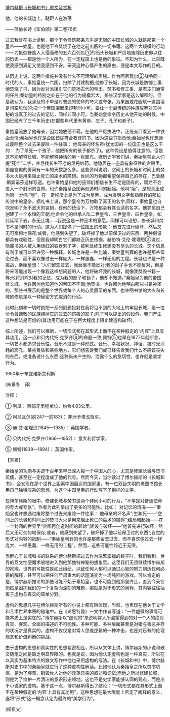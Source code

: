 [博尔赫斯《长城和书》原文及赏析](https://www.vrrw.net/wx/12277.html)

他，他的长城边上，鞑靼人在游荡

——蒲伯长诗《军伯颂》第二卷76页

过去我曾在书上读到，那个下令修筑那条几乎是无限的中国长城的人就是那第一个皇帝——始皇。也是他下令焚烧了在他之前出版的一切书籍。这两个大规模的行动——为抵御野蛮人入侵而修的五六百列瓜①的石头长城和严厉地废除历史即以往的历史——都是他一个人所为，在一定程度上也是他的象征。不知为什么，此举既使我感到满足又使我感到不安。研究这种心情产生的原由，便是本文写作的目的。

从历史上说，这两个措施并没有什么不可理解的奥秘。作为阿尼瓦尔②战争同一时代的人，秦始皇统一六国，扫除了封建割据;他修了长城，因为长城是防御工事;他焚烧了书，因为反对派援引它们赞扬古代的帝王。焚书和修工事，是君主们通常的任务;秦始皇的特别之处在于他的行为规模宏大。某些汉学家是这么解释的。但是我认为，我涉及的不单是对普通的使命的夸大或夸张。为果园或花园筑一道围墙是司空见惯的;把一个帝国围起来却非同小可。要让一个最传统的种族放弃对其神秘的或真正的过去的记忆，同样非同小可。当秦始皇命令历史从他开始的时候，中国已经有了三千年历史(在那些年代里有黄帝、庄子、孔子和老子)。



秦始皇流放了他母亲，因为她放荡不羁。在他的严厉执法中，正统派只看到一种铁面无情;秦始皇也许是企图扫除符合教律的书，因为这些书指责他;秦始皇也许想通过废除整个过去来废除一件往事： 他母亲的坏名声(犹太国的一位国王也是这么干的： 为了杀死一个孩子，他把所有的孩子都杀了)。这种假设是值得注意的。但是这不能解释长城，不能解释神话的另一张面孔。据历史学家们讲，秦始皇禁止人们提“死亡”二字，并寻找长生不老的灵丹妙药。他隐居在一座具有象征性的宫殿里，那座宫殿的房间有一年的天数那么多。这些资料说明，空间上的长城和时间上的焚书大火是用来阻止死亡的巫术的障碍。世间的万物都希望保持自己的存在，巴鲁赫·斯宾诺莎这样写道。也许秦始皇和他的巫师们相信长生不老是固有的，腐烂不会进入一个封闭的世界。也许秦始皇企图再创造时间的起始。他叫“始”，是想真正成为第一;他叫“皇”，在一定程度上是为了成为皇帝，成为发明文字和指南针的那位传说中的皇帝。据礼书上说，那个皇帝为万物取了真正的名字;同样，秦始皇也自吹发明了永不泯灭的铭刻，在他的统治下，万物都会有其合适的名字。他梦见自己创建了一个永恒的王朝;他命令他的继承人叫二世皇帝、三世皇帝、四世皇帝，如此延续下去，永无止境……我说这是一种巫术的意愿。同样可以设想，修长城和焚书不是同时的行动。这为人们提供了一位国王的形象： 他首先进行破坏，然后又无可奈何地保存;或者，他感到失望了，破坏掉了他以前保卫过的东西。两种假设都具有戏剧性，但是我却明白它们都缺乏历史根据。赫伯特·艾伦·翟理思③说过，隐藏书的人被人用烧红的铁器刺了字，被判处终生修建没有尽头的长城。这个信息有利于或可以容许另一种解释。长城也许是一种比喻，秦始皇判罪的也许是那些留恋过去、而不喜欢像过去一样庞大、一样愚蠢、一样无用的工程。长城也许是一种挑战，秦始皇想：“人们留恋过去，我丝毫不能反对;我的刽子手也不能反对，但是将来可能出现一个像我这样想问题的人，他将破坏我的长城，就像我焚毁书籍一样;他将消除对我的记忆，成为我的影子和镜子，他却不知道。”秦始皇为他的帝国修长城，也许因为他知道他的帝国不牢固;他焚书，也许因为他明白那些书是神圣的，那些书展示的是整个世界或每个人的心灵展示的东西。也许图书馆的大火和长城的修筑是以一种秘密方式取消的行动。

此时此刻和一切时刻把一系列阴影投射在我将见不到的大地上的牢固长城，是一位命令最谦敬的民族烧掉它的过去的恺撒的影子;除了可以提出的假设外，我们产生这种想法是可信的(其功用可能在于在巨大程度上阻止建造和破坏)。

综上所述，我们可以推断，一切形式都在其形式上而不在某种假定的“内容”上具有其功用。这一点和贝内代托·克罗齐④的命题一致;佩特⑤也早在1877年就断言，一切艺术都追求音乐性。音乐不过是一种形式。音乐、幸福状况、神话、被时光消耗的面孔、某些黄昏和某些地方，它们想告诉我们或已经告诉我们什么不应该丧失的东西，或准备说什么东西;这种尚未产生的、泄露什么的急切性，也许就是美学行为。

1950年于布宜诺斯艾利斯

(朱景冬　译)

注释：

① 列瓜： 西班牙里程单位，约合4.83公里。

② 阿尼瓦尔(前247—前183)： 非洲卡塔戈将军。

③ 赫·艾·翟理思(1845—1935)： 英国学者。

④ 贝内代托·克罗齐(1866—1952)： 意大利哲学家。

⑤ 佩特(1839—1894)： 英国作家。

【赏析】

秦始皇的功勋与劣迹千百年来早已深入每一个中国人的心，尤其是修建长城与焚书坑儒，甚至在一定程度成了他的代号。然而今天，当你读过了博尔赫斯的《长城和书》，会发现在那个世界上距离中国最远的国家里，有一位双目失明的老图书馆长用自己独特驳杂的思想，为这个中国皇帝的行动写下了别样的文字。

在博尔赫斯的眼中，修建长城与焚书这两个非同小可的行为，“不单是对普通使命的夸大或夸张”。作者为此列举出了更多的可能性。比如： 对记忆的清洗——“秦始皇也许想通过废除整个过去来废除一件往事： 他母亲的坏名声”;生和死——“空间上的长城和时间上的焚书大火是用来阻止死亡的巫术的障碍”;结局和起始——在一个封闭的世界里“企图再创造时间的起始”;建设与破坏——“他首先进行破坏，然后又无可奈何地保存;或者，他感到失望了，破坏掉了他以前保卫过的东西”;自觉的形式对内容的抵制——“秦始皇判罪的也许是那些留恋过去、而不喜欢像过去一样庞大、一样愚蠢、一样无用的工程”。然而，这些可能性趋近于无限。

当醉心于长城和书的联系的博尔赫斯把过去作为浩繁笨拙的镜子时，我们看到，世界的互文性便魔术般地进入到他那独特神秘的想象里。这里我们无须继续博尔赫斯的推理，世界的可能性是如此纷纭，以致任何人都可以通过心智的努力到达任何必要的解释，甚至可以把任何严肃重大的话题演变为一场纯粹的游戏。可以肯定的是，博尔赫斯推论的那些可能不始于秦始皇，也不可能到他那里终止，直到今天它仍然是困扰我们的一个复杂而深刻的难题，那就是对于形式的阐释，其内容往往抽离于虚构与真实的简单分野。

虚构的思想几乎在博尔赫斯所有的小说上都有所体现，当然，也表现在他关于文学和艺术世界本质的随笔中。在《论惠特曼》一文中作者写道：“一件虚假的事情可能本质上是实在的。”博尔赫斯以“虚假的”来说明常人所渴望得到的对一个人的绝对真实、客观、全面的描述的不可能性。多种可能、多种层面甚至是对错与善恶并存的状况才是真实的。虚构不仅仅是对常人思维逻辑的一种冲击，也是对已有的伦理观念和价值判断的挑战。

由于虚构的思想和真实性的思想紧密相连，所以从文体上讲，博尔赫斯的小说和散文随笔之间是缺乏明显界限的。也就是说，因为他认定虚构也是一种真实，所以在以真实为基本特点的散文写作中他也采用虚构的写法。在《长城和书》中，博尔赫斯对史书中的秦始皇就进行了这种虚构性解读。比如他认为秦始皇之所以焚书坑儒，是为了埋葬、销毁世人对他的淫荡母亲的叙述和记忆;而他之所以修建长城，则是为了维护一片清洁的意识形态领地。这也不是史学家能够认同的观点，而是出于小说家的虚构。基于这一点，博尔赫斯得出了结论：“一切形式都在其形式上而不在某种假定的‘内容’上具有其功用”，这种思想在最大限度上否定了阐释的意义，遂将“形式”这一概念认定为最终的“美学行为”。

(柳棋文)

